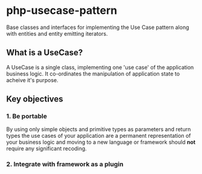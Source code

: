 # php-usecase-pattern

Base classes and interfaces for implementing the Use Case pattern along with entities and entity emitting iterators.

## What is a UseCase?

A UseCase is a single class, implementing one 'use case' of the application business logic. It co-ordinates the manipulation of application state to acheive it's purpose.

## Key objectives

### 1. Be portable

By using only simple objects and primitive types as parameters and return types the use cases of your application are a permanent representation of your business logic and moving to a new language or framework should **not** require any significant recoding.

### 2. Integrate with framework as a plugin

